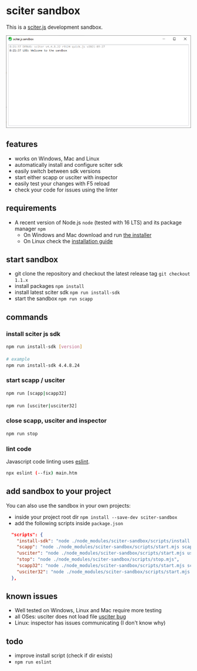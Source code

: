 # sciter sandbox

This is a [sciter.js](https://sciter.com/) development sandbox.

![sciter sandbox screenshot](https://github.com/8ctopus/sciter-sandbox/raw/master/screenshot.png)

## features

- works on Windows, Mac and Linux
- automatically install and configure sciter sdk
- easily switch between sdk versions
- start either scapp or usciter with inspector
- easily test your changes with F5 reload
- check your code for issues using the linter

## requirements

- A recent version of Node.js `node` (tested with 16 LTS) and its package manager `npm`
    - On Windows and Mac download and run [the installer](https://nodejs.dev/download/)
    - On Linux check the [installation guide](https://www.digitalocean.com/community/tutorials/how-to-install-node-js-on-ubuntu-20-04#option-2-%E2%80%94-installing-node-js-with-apt-using-a-nodesource-ppa)

## start sandbox

- git clone the repository and checkout the latest release tag `git checkout 1.1.x`
- install packages `npm install`
- install latest sciter sdk `npm run install-sdk`
- start the sandbox `npm run scapp`

## commands

### install sciter js sdk

```sh
npm run install-sdk [version]

# example
npm run install-sdk 4.4.8.24
```

### start scapp / usciter

```sh
npm run [scapp|scapp32]

npm run [usciter|usciter32]
```

### close scapp, usciter and inspector

```sh
npm run stop
```

### lint code

Javascript code linting uses [eslint](https://github.com/eslint/eslint).

```sh
npx eslint (--fix) main.htm
```

## add sandbox to your project

You can also use the sandbox in your own projects:

- inside your project root dir `npm install --save-dev sciter-sandbox`
- add the following scripts inside `package.json`

```json
  "scripts": {
    "install-sdk": "node ./node_modules/sciter-sandbox/scripts/install.mjs",
    "scapp": "node ./node_modules/sciter-sandbox/scripts/start.mjs scapp",
    "usciter": "node ./node_modules/sciter-sandbox/scripts/start.mjs usciter",
    "stop": "node ./node_modules/sciter-sandbox/scripts/stop.mjs",
    "scapp32": "node ./node_modules/sciter-sandbox/scripts/start.mjs scapp32",
    "usciter32": "node ./node_modules/sciter-sandbox/scripts/start.mjs usciter32"
  },
```

## known issues

- Well tested on Windows, Linux and Mac require more testing
- all OSes: usciter does not load file [usciter bug](https://sciter.com/forums/topic/usciter-4-4-8-23-bis-command-line-load-file-bug/)
- Linux: inspector has issues communicating (I don't know why)

## todo

- improve install script (check if dir exists)
- `npm run eslint`
